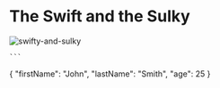 # **The Swift and the Sulky**

![swifty-and-sulky](https://github.com/DenisSanchezz/PygameCarProject/assets/156366121/acccccb3-659c-4135-ad00-093fc419a110)

 	```
{
  "firstName": "John",
  "lastName": "Smith",
  "age": 25
}
``` 
